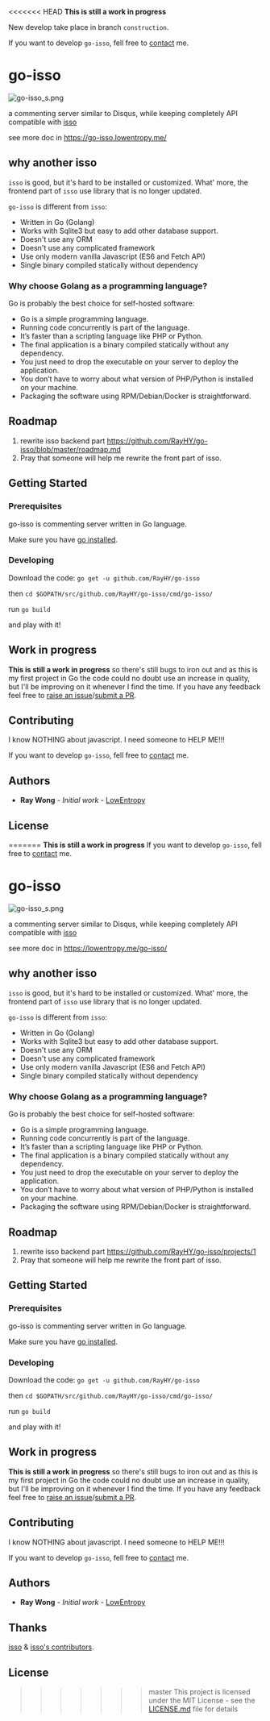 <<<<<<< HEAD
**This is still a work in progress**

New develop take place in branch `construction`.

If you want to develop `go-isso`, fell free to [contact](https://lowentropy.me/about/#about-me) me.

# go-isso

![go-isso_s.png](https://i.loli.net/2018/10/16/5bc556ea1ae9a.png)

a commenting server similar to Disqus, while keeping completely API compatible with [isso](https://posativ.org/isso/)

see more doc in <https://go-isso.lowentropy.me/>

## why another isso

`isso` is good, but it's hard to be installed or customized.
What' more, the frontend part of `isso` use library that is no longer updated.

`go-isso` is different from `isso`:

* Written in Go (Golang)
* Works with Sqlite3 but easy to add other database support.
* Doesn't use any ORM
* Doesn't use any complicated framework
* Use only modern vanilla Javascript (ES6 and Fetch API)
* Single binary compiled statically without dependency

### Why choose Golang as a programming language?

Go is probably the best choice for self-hosted software:

* Go is a simple programming language.
* Running code concurrently is part of the language.
* It’s faster than a scripting language like PHP or Python.
* The final application is a binary compiled statically without any dependency.
* You just need to drop the executable on your server to deploy the application.
* You don’t have to worry about what version of PHP/Python is installed on your machine.
* Packaging the software using RPM/Debian/Docker is straightforward.

## Roadmap

1. rewrite isso backend part <https://github.com/RayHY/go-isso/blob/master/roadmap.md>
2. Pray that someone will help me rewrite the front part of isso.

## Getting Started

### Prerequisites

go-isso is commenting server written in Go language.

Make sure you have [go installed](https://golang.org/doc/install).

### Developing

Download the code: `go get -u github.com/RayHY/go-isso`

then `cd $GOPATH/src/github.com/RayHY/go-isso/cmd/go-isso/`

run `go build`

and play with it!

## Work in progress

**This is still a work in progress** so there's still bugs to iron out and as this
is my first project in Go the code could no doubt use an increase in quality,
but I'll be improving on it whenever I find the time. If you have any feedback
feel free to [raise an issue](https://github.com/jinxiapu/go-isso/issues)/[submit a PR](https://github.com/jinxiapu/go-isso/pulls).


## Contributing

I know NOTHING about javascript. I need someone to HELP ME!!!

If you want to develop `go-isso`, fell free to [contact](https://lowentropy.me/about/#about-me) me.

## Authors

* **Ray Wong** - *Initial work* - [LowEntropy](https://lowentropy.me)

## License

=======
**This is still a work in progress**
If you want to develop `go-isso`, fell free to [contact](https://lowentropy.me/about/#about-me) me.

# go-isso

![go-isso_s.png](https://i.loli.net/2018/10/16/5bc556ea1ae9a.png)

a commenting server similar to Disqus, while keeping completely API compatible with [isso](https://posativ.org/isso/)

see more doc in <https://lowentropy.me/go-isso/>

## why another isso

`isso` is good, but it's hard to be installed or customized.
What' more, the frontend part of `isso` use library that is no longer updated.

`go-isso` is different from `isso`:

* Written in Go (Golang)
* Works with Sqlite3 but easy to add other database support.
* Doesn't use any ORM
* Doesn't use any complicated framework
* Use only modern vanilla Javascript (ES6 and Fetch API)
* Single binary compiled statically without dependency

### Why choose Golang as a programming language?

Go is probably the best choice for self-hosted software:

* Go is a simple programming language.
* Running code concurrently is part of the language.
* It’s faster than a scripting language like PHP or Python.
* The final application is a binary compiled statically without any dependency.
* You just need to drop the executable on your server to deploy the application.
* You don’t have to worry about what version of PHP/Python is installed on your machine.
* Packaging the software using RPM/Debian/Docker is straightforward.

## Roadmap

1. rewrite isso backend part <https://github.com/RayHY/go-isso/projects/1>
2. Pray that someone will help me rewrite the front part of isso.

## Getting Started

### Prerequisites

go-isso is commenting server written in Go language.

Make sure you have [go installed](https://golang.org/doc/install).

### Developing

Download the code: `go get -u github.com/RayHY/go-isso`

then `cd $GOPATH/src/github.com/RayHY/go-isso/cmd/go-isso/`

run `go build`

and play with it!

## Work in progress

**This is still a work in progress** so there's still bugs to iron out and as this
is my first project in Go the code could no doubt use an increase in quality,
but I'll be improving on it whenever I find the time. If you have any feedback
feel free to [raise an issue](https://github.com/jinxiapu/go-isso/issues)/[submit a PR](https://github.com/jinxiapu/go-isso/pulls).

## Contributing

I know NOTHING about javascript. I need someone to HELP ME!!!

If you want to develop `go-isso`, fell free to [contact](https://lowentropy.me/about/#about-me) me.

## Authors

* **Ray Wong** - *Initial work* - [LowEntropy](https://lowentropy.me)

## Thanks

[isso](https://posativ.org/isso/) & [isso's contributors](https://github.com/posativ/isso/graphs/contributors).

## License

>>>>>>> master
This project is licensed under the MIT License - see the [LICENSE.md](LICENSE.md) file for details